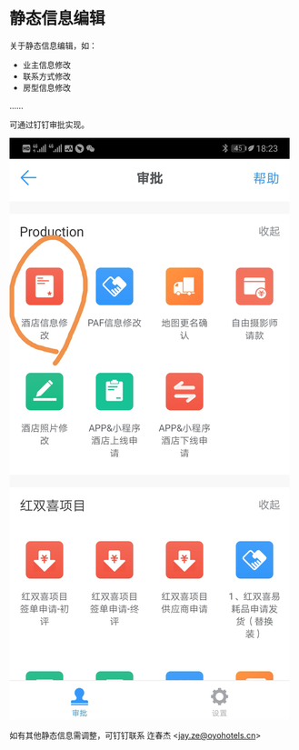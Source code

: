 # 静态信息编辑

关于静态信息编辑，如：

* 业主信息修改
* 联系方式修改
* 房型信息修改

……

可通过钉钉审批实现。

![](../.gitbook/assets/image%20%28192%29.png)

如有其他静态信息需调整，可钉钉联系 迮春杰 &lt;jay.ze@oyohotels.cn&gt;

